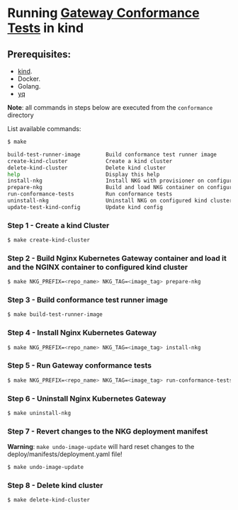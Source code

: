 # Running [Gateway Conformance Tests](https://gateway-api.sigs.k8s.io/concepts/conformance/#3-conformance-tests) in kind

## Prerequisites:

* [kind](https://kind.sigs.k8s.io/).
* Docker.
* Golang.
* [yq](https://github.com/mikefarah/yq/#macos--linux-via-homebrew)

**Note**: all commands in steps below are executed from the ```conformance``` directory

List available commands:

```bash
$ make

build-test-runner-image        Build conformance test runner image
create-kind-cluster            Create a kind cluster
delete-kind-cluster            Delete kind cluster
help                           Display this help
install-nkg                    Install NKG with provisioner on configured kind cluster
prepare-nkg                    Build and load NKG container on configured kind cluster
run-conformance-tests          Run conformance tests
uninstall-nkg                  Uninstall NKG on configured kind cluster
update-test-kind-config        Update kind config
```
### Step 1 - Create a kind Cluster

```bash
$ make create-kind-cluster
```

### Step 2 - Build Nginx Kubernetes Gateway container and load it and the NGINX container to configured kind cluster

```bash
$ make NKG_PREFIX=<repo_name> NKG_TAG=<image_tag> prepare-nkg

```
### Step 3 - Build conformance test runner image
```bash
$ make build-test-runner-image
```

### Step 4 - Install Nginx Kubernetes Gateway
```bash
$ make NKG_PREFIX=<repo_name> NKG_TAG=<image_tag> install-nkg
```

### Step 5 - Run Gateway conformance tests
```bash
$ make NKG_PREFIX=<repo_name> NKG_TAG=<image_tag> run-conformance-tests
```

### Step 6 - Uninstall Nginx Kubernetes Gateway
```bash
$ make uninstall-nkg
```

### Step 7 - Revert changes to the NKG deployment manifest
**Warning**: `make undo-image-update` will hard reset changes to the deploy/manifests/deployment.yaml file!
```bash
$ make undo-image-update
```

### Step 8 - Delete kind cluster
```bash
$ make delete-kind-cluster
```
